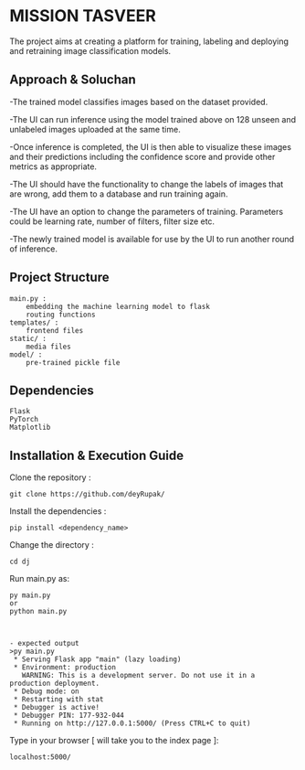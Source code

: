 # MISSION TASVEER

The project aims at creating a platform for training, labeling and deploying and retraining image classification models.



## Approach & Soluchan
-The trained model classifies images based on the dataset provided. 

-The UI can run inference using the model trained above on 128 unseen and unlabeled images uploaded at the same time.

-Once inference is completed, the UI is then able to visualize these images and their predictions including the confidence score and provide other metrics as appropriate.

-The UI should have the functionality to change the labels of images that are wrong, add them to a database and run training again.

-The UI have an option to change the parameters of training. Parameters could be learning rate, number of filters, filter size etc. 

-The newly trained model is available for use by the UI to run another round of inference.

	
## Project Structure

    main.py :
        embedding the machine learning model to flask
        routing functions
    templates/ :
        frontend files
    static/ :
        media files
    model/ :
        pre-trained pickle file

## Dependencies

    Flask
    PyTorch
    Matplotlib

## Installation & Execution Guide

Clone the repository :
```
git clone https://github.com/deyRupak/
```
Install the dependencies :
```
pip install <dependency_name>
```
Change the directory :
```
cd dj
```
Run main.py as:
```
py main.py
or
python main.py



- expected output
>py main.py
 * Serving Flask app "main" (lazy loading)
 * Environment: production
   WARNING: This is a development server. Do not use it in a production deployment.
 * Debug mode: on
 * Restarting with stat
 * Debugger is active!
 * Debugger PIN: 177-932-044
 * Running on http://127.0.0.1:5000/ (Press CTRL+C to quit)
```
Type in your browser [ will take you to the index page ]:
```
localhost:5000/
```
